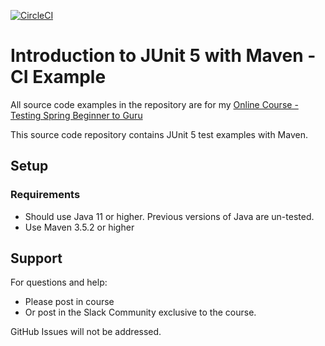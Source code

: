 [![CircleCI](https://dl.circleci.com/status-badge/img/gh/hainguyenle89/testing-java-junit5-ci/tree/master.svg?style=svg)](https://dl.circleci.com/status-badge/redirect/gh/hainguyenle89/testing-java-junit5-ci/tree/master)

# Introduction to JUnit 5 with Maven - CI Example

All source code examples in the repository are for my [Online Course - Testing Spring Beginner to Guru](https://www.udemy.com/testing-spring-boot-beginner-to-guru/?couponCode=GITHUB_REPO)

This source code repository contains JUnit 5 test examples with Maven.

## Setup
### Requirements
* Should use Java 11 or higher. Previous versions of Java are un-tested.
* Use Maven 3.5.2 or higher

## Support
For questions and help:
* Please post in course
* Or post in the Slack Community exclusive to the course.

GitHub Issues will not be addressed.
